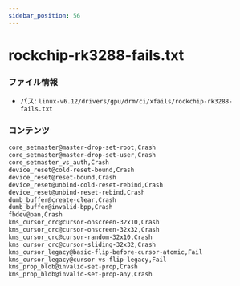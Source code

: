 ```yaml
---
sidebar_position: 56
---
```

# rockchip-rk3288-fails.txt

### ファイル情報

- パス: `linux-v6.12/drivers/gpu/drm/ci/xfails/rockchip-rk3288-fails.txt`

### コンテンツ

```txt
core_setmaster@master-drop-set-root,Crash
core_setmaster@master-drop-set-user,Crash
core_setmaster_vs_auth,Crash
device_reset@cold-reset-bound,Crash
device_reset@reset-bound,Crash
device_reset@unbind-cold-reset-rebind,Crash
device_reset@unbind-reset-rebind,Crash
dumb_buffer@create-clear,Crash
dumb_buffer@invalid-bpp,Crash
fbdev@pan,Crash
kms_cursor_crc@cursor-onscreen-32x10,Crash
kms_cursor_crc@cursor-onscreen-32x32,Crash
kms_cursor_crc@cursor-random-32x10,Crash
kms_cursor_crc@cursor-sliding-32x32,Crash
kms_cursor_legacy@basic-flip-before-cursor-atomic,Fail
kms_cursor_legacy@cursor-vs-flip-legacy,Fail
kms_prop_blob@invalid-set-prop,Crash
kms_prop_blob@invalid-set-prop-any,Crash

```
